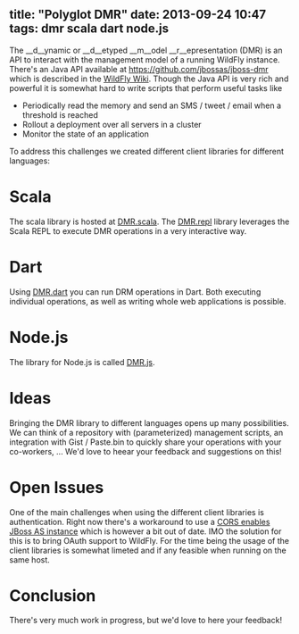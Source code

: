 title: "Polyglot DMR"
date: 2013-09-24 10:47
tags: dmr scala dart node.js
---
The __d__ynamic or __d__etyped __m__odel __r__epresentation (DMR) is an API to interact with the management model of a 
running WildFly instance. There's an Java API available at <https://github.com/jbossas/jboss-dmr> which is described in 
the [WildFly Wiki](https://docs.jboss.org/author/display/WFLY8/Detyped+management+and+the+jboss-dmr+library). Though 
the Java API is very rich and powerful it is somewhat hard to write scripts that perform useful tasks like

- Periodically read the memory and send an SMS / tweet / email when a threshold is reached
- Rollout a deployment over all servers in a cluster
- Monitor the state of an application<!--more-->  

To address this challenges we created different client libraries for different languages:
  
# Scala
The scala library is hosted at [DMR.scala](https://github.com/hpehl/dmr.scala). The 
[DMR.repl](https://github.com/heiko-braun/dmr-repl) library leverages the Scala REPL to execute DMR operations in 
a very interactive way.

# Dart
Using [DMR.dart](https://github.com/hal/dmr.dart) you can run DRM operations in Dart. Both executing individual 
operations, as well as writing whole web applications is possible. 

# Node.js
The library for Node.js is called [DMR.js](https://github.com/hal/dmr.js).  

# Ideas
Bringing the DMR library to different languages opens up many possibilities. We can think of a repository with 
(parameterized) management scripts, an integration with Gist / Paste.bin to quickly share your operations with 
your co-workers, ... We'd love to heear your feedback and suggestions on this!

# Open Issues
One of the main challenges when using the different client libraries is authentication. Right now there's a workaround 
to use a [CORS enables JBoss AS instance](/independent-jboss-admin-console.html) which is however a bit out of date. 
IMO the solution for this is to bring OAuth support to WildFly. For the time being the usage of the client libraries is 
somewhat limeted and if any feasible when running on the same host. 

# Conclusion
There's very much work in progress, but we'd love to here your feedback!
